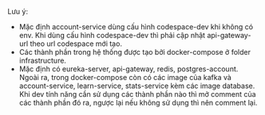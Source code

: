 Lưu ý:

- Mặc định account-service dùng cấu hình codespace-dev khi không có env. Khi dùng cấu hình codespace-dev thì phải cập nhật api-gateway-url theo url codespace mới tạo.
- Các thành phần trong hệ thống được tạo bởi docker-compose ở folder infrastructure.
- Mặc định có eureka-server, api-gateway, redis, postgres-account. Ngoài ra, trong docker-compose còn có các image của kafka và account-service, learn-service, stats-service kèm các image database. Khi dev tính năng cần sử dụng các thành phần nào thì mở comment của các thành phần đó ra, ngược lại nếu không sử dụng thì nên comment lại.
